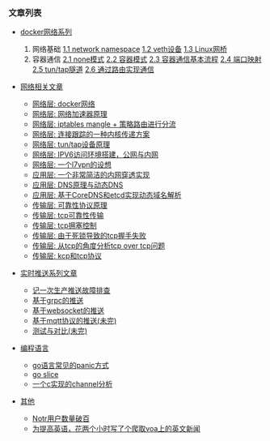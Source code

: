 ### 文章列表
- [docker网络系列]()
   1. 网络基础
      [1.1 network namespace](系列文章/docker/docker网络之namespace.md)
      [1.2 veth设备](系列文章/docker/docker网络之veth设备.smd)
      [1.3 Linux网桥](系列文章/docker/docker网络之网桥.md)
   2. 容器通信
      [2.1 none模式](系列文章/docker/docker网络之none模式.md)
      [2.2 容器模式](系列文章/docker/docker网络之容器模式.md)
      [2.3 容器通信基本流程](系列文章/docker/docker网络之容器通信基本流程.md)
      [2.4 端口映射](系列文章/docker/docker网络之端口映射.md)
      [2.5 tun/tap隧道](系列文章/docker/docker网络之tun-tap隧道.md)
      [2.6 通过路由实现通信](系列文章/docker/docker网络之通过路由通信.md)


- [网络相关文章](./books/network)
   - [网络层: docker网络](books/network/docker.md)
   - [网络层: 网络加速器原理](https://github.com/ICKelin/article/issues/1)
   - [网络层: iptables mangle + 策略路由进行分流](https://github.com/ICKelin/article/issues/2)
   - [网络层: 连接跟踪的一种内核传递方案](https://github.com/ICKelin/article/issues/5)
   - [网络层: tun/tap设备原理](https://github.com/ICKelin/article/issues/9)
   - [网络层: IPV6访问环境搭建，公网与内网](https://github.com/ICKelin/article/issues/8)
   - [网络层: 一个l7vpn的设想](https://github.com/ICKelin/article/issues/18)
   - [应用层: 一个非常简洁的内网穿透实现](https://github.com/ICKelin/article/issues/10)
   - [应用层: DNS原理与动态DNS](https://github.com/ICKelin/article/issues/11)
   - [应用层: 基于CoreDNS和etcd实现动态域名解析](https://github.com/ICKelin/article/issues/20)
   - [传输层: 可靠性协议原理](books/network/rdt.md)
   - [传输层: tcp可靠性传输](books/network/tcp_rdt.md)
   - [传输层: tcp拥塞控制](books/network/tcp_congssion.md)
   - [传输层: 由于死锁导致的tcp握手失败](books/network/tcp_handshake.md)
   - [传输层: 从tcp的角度分析tcp over tcp问题](books/network/tcp_tcp.md)
   - [传输层: kcp和tcp协议](books/network/kcp.md)

- [实时推送系列文章](./books/push)
   - [记一次生产推送故障排查](books/push/markdown/prdfatal.md)
   - [基于grpc的推送](books/push/markdown/grpc.md)
   - [基于websocket的推送](books/push/markdown/websocket.md)
   - [基于mqtt协议的推送(未完)](books/push/markdown/mqtt.md)
   - [测试与对比(未完)](books/push/markdown/bench.md)

- [编程语言]()
   - [go语言常见的panic方式](golang/panic.md)
   - [go slice](golang/slice.md)
   - [一个c实现的channel分析](https://github.com/ICKelin/article/issues/17)

- [其他]()
   - [Notr用户数量破百](https://github.com/ICKelin/article/issues/19)
   - [为提高英语，花两个小时写了个爬取voa上的英文新闻](https://github.com/ICKelin/article/issues/12)
